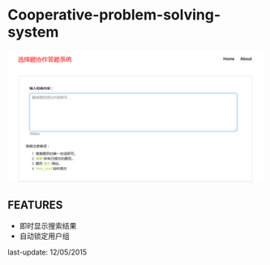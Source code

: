 # Cooperative-problem-solving-system

![](/img/demo.png)

## FEATURES
* 即时显示搜索结果
* 自动锁定用户组

last-update: 12/05/2015
